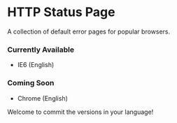 # HTTP Status Page
A collection of default error pages for popular browsers.

### Currently Available
- IE6 (English)

### Coming Soon
- Chrome (English)

Welcome to commit the versions in your language!
